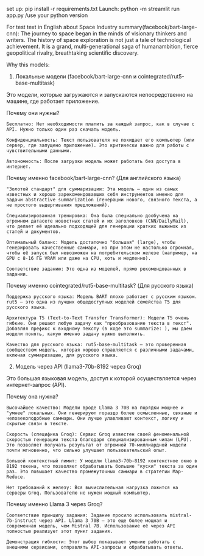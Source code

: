 set up: pip install -r requirements.txt
Launch: python -m streamlit run app.py   /use your python version 

For test text in English about Space Industry summary(facebook/bart-large-cnn):
The journey to space began in the minds of visionary thinkers and writers. The history of space exploration is not just a tale of technological achievement. It is a grand, multi-generational saga of humanambition, fierce geopolitical rivalry, breathtaking scientific discovery.

Why this models:
1. Локальные модели (facebook/bart-large-cnn и cointegrated/rut5-base-multitask)

Это модели, которые загружаются и запускаются непосредственно на машине, где работает приложение.

Почему они нужны?

    Бесплатно: Нет необходимости платить за каждый запрос, как в случае с API. Нужно только один раз скачать модель.

    Конфиденциальность: Текст пользователя не покидает его компьютер (или сервер, где запущено приложение). Это критически важно для работы с чувствительными данными.

    Автономность: После загрузки модель может работать без доступа в интернет.

Почему именно facebook/bart-large-cnn? (Для английского языка)

    "Золотой стандарт" для суммаризации: Эта модель — один из самых известных и хорошо зарекомендовавших себя инструментов именно для задачи abstractive summarization (генерации нового, связного текста, а не простого выдергивания предложений).

    Специализированная тренировка: Она была специально дообучена на огромном датасете новостных статей и их заголовков (CNN/DailyMail), что делает её идеально подходящей для генерации кратких выжимок из статей и документов.

    Оптимальный баланс: Модель достаточно "большая" (large), чтобы генерировать качественные саммари, но при этом не настолько огромная, чтобы её запуск был невозможен на потребительском железе (например, на GPU с 8-16 ГБ VRAM или даже на CPU, хоть и медленно).

    Соответствие заданию: Это одна из моделей, прямо рекомендованных в задании.

Почему именно cointegrated/rut5-base-multitask? (Для русского языка)

    Поддержка русского языка: Модель BART плохо работает с русским языком. rut5 — это одна из лучших общедоступных моделей семейства T5 для русского языка.

    Архитектура T5 (Text-to-Text Transfer Transformer): Модели T5 очень гибкие. Они решают любую задачу как "преобразование текста в текст". Добавляя префикс к входному тексту (в коде это summarize: ), мы даем модели понять, какую именно задачу нужно выполнить.

    Качество для русского языка: rut5-base-multitask — это проверенная сообществом модель, которая хорошо справляется с различными задачами, включая суммаризацию, для русского языка.

2. Модель через API (llama3-70b-8192 через Groq)

Это большая языковая модель, доступ к которой осуществляется через интернет-запрос (API).

Почему она нужна?

    Высочайшее качество: Модели вроде Llama 3 70B на порядки мощнее и "умнее" локальных. Они генерируют гораздо более осмысленные, связные и человекоподобные саммари. Они лучше улавливают контекст, логику и скрытые связи в тексте.

    Скорость (специфика Groq): Сервис Groq известен своей феноменальной скоростью генерации текста благодаря специализированным чипам (LPU). Это позволяет получать результат от огромной 70-миллиардной модели почти мгновенно, что сильно улучшает пользовательский опыт.

    Большой контекстный лимит: У модели llama3-70b-8192 контекстное окно в 8192 токена, что позволяет обрабатывать большие "куски" текста за один раз. Это повышает качество промежуточных саммари в стратегии Map-Reduce.

    Нет требований к железу: Вся вычислительная нагрузка ложится на серверы Groq. Пользователю не нужен мощный компьютер.

Почему именно Llama 3 через Groq?

    Соответствие принципу задания: Задание просило использовать mistral-7b-instruct через API. Llama 3 70B — это еще более мощная и современная модель, чем Mistral 7B. Использование её через API полностью реализует этот пункт задания.

    Демонстрация гибкости: Этот выбор показывает умение работать с внешними сервисами, отправлять API-запросы и обрабатывать ответы.
